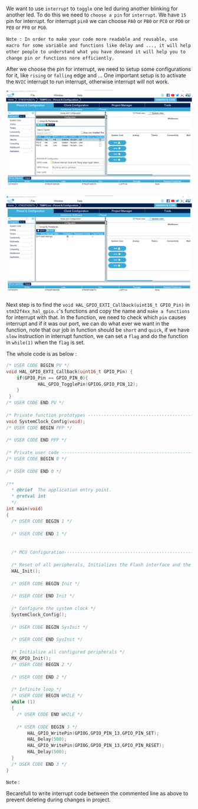 We want to use `interrupt` to `toggle` one led during another blinking for another led. To do this we need to `choose a pin` for `interrupt`. We have `15` pin for interrupt.
for interrupt `pin0` we can choose `PA0` or `PB0` or `PC0` or `PD0` or `PE0` or `PF0` or `PG0`.

`Note :
In order to make your code more readable and reusable, use macro for some variable and functions like delay and ..., it will help other people to understand what you have doneand it will help you to change pin or functions nore efficiently.`


After we choose the pin for interrupt, we need to setup some configurations for it, like `rising` or `falling` edge and ...
One important setup is to activate the `NVIC` interrupt to run interrupt, otherwise interrupt will not work.

 <p align="center">
  <img 
    src="../../images/s5/interrupt1.png"
  >
</p>

 <p align="center">
  <img 
    src="../../images/s5/interrupt2.png"
  >
</p>


Next step is to find the `void HAL_GPIO_EXTI_Callback(uint16_t GPIO_Pin)` in `stm32f4xx_hal_gpio.c`'s functions and copy the name and `make a functions` for interrupt with that.
In the function, we need to check which `pin` causes interrupt and if it was our port, we can do what ever we want in the function, note that our job in function should be `short` and `quick`,
if we have `slow` instruction in interrupt function, we can set a `flag` and do the function in `while(1)` when the `flag` is set.

The whole code is as below :

```c
/* USER CODE BEGIN PV */
void HAL_GPIO_EXTI_Callback(uint16_t GPIO_Pin) {
	if(GPIO_Pin == GPIO_PIN_0){
			HAL_GPIO_TogglePin(GPIOG,GPIO_PIN_12);
	}
 }
/* USER CODE END PV */

/* Private function prototypes -----------------------------------------------*/
void SystemClock_Config(void);
/* USER CODE BEGIN PFP */

/* USER CODE END PFP */

/* Private user code ---------------------------------------------------------*/
/* USER CODE BEGIN 0 */

/* USER CODE END 0 */

/**
  * @brief  The application entry point.
  * @retval int
  */
int main(void)
{
  /* USER CODE BEGIN 1 */

  /* USER CODE END 1 */
  

  /* MCU Configuration--------------------------------------------------------*/

  /* Reset of all peripherals, Initializes the Flash interface and the Systick. */
  HAL_Init();

  /* USER CODE BEGIN Init */

  /* USER CODE END Init */

  /* Configure the system clock */
  SystemClock_Config();

  /* USER CODE BEGIN SysInit */

  /* USER CODE END SysInit */

  /* Initialize all configured peripherals */
  MX_GPIO_Init();
  /* USER CODE BEGIN 2 */

  /* USER CODE END 2 */

  /* Infinite loop */
  /* USER CODE BEGIN WHILE */
  while (1)
  {
    /* USER CODE END WHILE */

    /* USER CODE BEGIN 3 */
		HAL_GPIO_WritePin(GPIOG,GPIO_PIN_13,GPIO_PIN_SET);
		HAL_Delay(500);
		HAL_GPIO_WritePin(GPIOG,GPIO_PIN_13,GPIO_PIN_RESET);
		HAL_Delay(500);		
  }
  /* USER CODE END 3 */
}
```
`Note` :

Becarefull to write interrupt code between the commented line as above to prevent deleting during changes in project.
